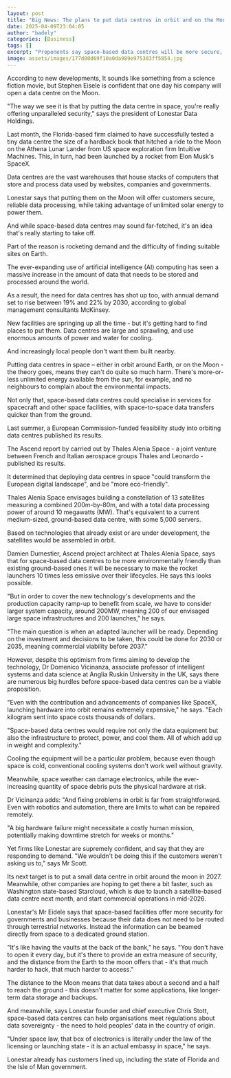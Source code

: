 ```yaml
---
layout: post
title: "Big News: The plans to put data centres in orbit and on the Moon"
date: 2025-04-09T23:04:05
author: "badely"
categories: [Business]
tags: []
excerpt: "Proponents say space-based data centres will be more secure, but sceptics say big hurdles remain."
image: assets/images/177d00d69f10a0da989e975303ff5854.jpg
---
```


According to new developments, It sounds like something from a science fiction movie, but Stephen Eisele is confident that one day his company will open a data centre on the Moon.

"The way we see it is that by putting the data centre in space, you're really offering unparalleled security," says the president of Lonestar Data Holdings.

Last month, the Florida-based firm claimed to have successfully tested a tiny data centre the size of a hardback book that hitched a ride to the Moon on the Athena Lunar Lander from US space exploration firm Intuitive Machines. This, in turn, had been launched by a rocket from Elon Musk's SpaceX.

Data centres are the vast warehouses that house stacks of computers that store and process data used by websites, companies and governments.

Lonestar says that putting them on the Moon will offer customers secure, reliable data processing, while taking advantage of unlimited solar energy to power them.

And while space-based data centres may sound far-fetched, it's an idea that's really starting to take off.

Part of the reason is rocketing demand and the difficulty of finding suitable sites on Earth.

The ever-expanding use of artificial intelligence (AI) computing has seen a massive increase in the amount of data that needs to be stored and processed around the world.

As a result, the need for data centres has shot up too, with annual demand set to rise between 19% and 22% by 2030, according to global management consultants McKinsey.

New facilities are springing up all the time - but it's getting hard to find places to put them. Data centres are large and sprawling, and use enormous amounts of power and water for cooling.

And increasingly local people don't want them built nearby.

Putting data centres in space – either in orbit around Earth, or on the Moon - the theory goes, means they can't do quite so much harm. There's more-or-less unlimited energy available from the sun, for example, and no neighbours to complain about the environmental impacts.

Not only that, space-based data centres could specialise in services for spacecraft and other space facilities, with space-to-space data transfers quicker than from the ground.

Last summer, a European Commission-funded feasibility study into orbiting data centres published its results.

The Ascend report by carried out by Thales Alenia Space - a joint venture between French and Italian aerospace groups Thales and Leonardo - published its results.

It determined that deploying data centres in space "could transform the European digital landscape", and be "more eco-friendly".

Thales Alenia Space envisages building a constellation of 13 satellites measuring  a combined 200m-by-80m, and with a total data processing power of around 10 megawatts (MW). That's equivalent to a current medium-sized, ground-based data centre, with some 5,000 servers.

Based on technologies that already exist or are under development, the satellites would be assembled in orbit.

Damien Dumestier, Ascend project architect at Thales Alenia Space, says that for space-based data centres to be more environmentally friendly than existing ground-based ones it will be necessary to make the rocket launchers 10 times less emissive over their lifecycles. He says this looks possible.

"But in order to cover the new technology's developments and the production capacity ramp-up to benefit from scale, we have to consider larger system capacity, around 200MW, meaning 200 of our envisaged large space infrastructures and 200 launches," he says.

"The main question is when an adapted launcher will be ready. Depending on the investment and decisions to be taken, this could be done for 2030 or 2035, meaning commercial viability before 2037."

However, despite this optimism from firms aiming to develop the technology, Dr Domenico Vicinanza, associate professor of intelligent systems and data science at Anglia Ruskin University in the UK, says there are numerous big hurdles before space-based data centres can be a viable proposition.

"Even with the contribution and advancements of companies like SpaceX, launching hardware into orbit remains extremely expensive," he says. "Each kilogram sent into space costs thousands of dollars.

"Space-based data centres would require not only the data equipment but also the infrastructure to protect, power, and cool them. All of which add up in weight and complexity."

Cooling the equipment will be a particular problem,  because even though space is cold, conventional cooling systems don't work well without gravity.

Meanwhile, space weather can damage electronics, while the ever-increasing quantity of space debris puts the physical hardware at risk.

Dr Vicinanza adds: "And fixing problems in orbit is far from straightforward. Even with robotics and automation, there are limits to what can be repaired remotely.

"A big hardware failure might necessitate a costly human mission, potentially making downtime stretch for weeks or months."

Yet firms like Lonestar are supremely confident, and say that they are responding to demand. "We wouldn't be doing this if the customers weren't asking us to," says Mr Scott.

Its next target is to put a small data centre in orbit around the moon in 2027. Meanwhile, other companies are hoping to get there a bit faster, such as Washington state-based Starcloud, which is due to launch a satellite-based data centre next month, and start commercial operations in mid-2026.

Lonestar's Mr Eidele says that space-based facilities offer more security for governments and businesses because their data does not need to be routed through terrestrial networks. Instead the information can be beamed directly from space to a dedicated ground station.

"It's like having the vaults at the back of the bank," he says. "You don't have to open it every day, but it's there to provide an extra measure of security, and the distance from the Earth to the moon offers that - it's that much harder to hack, that much harder to access."

The distance to the Moon means that data takes about a second and a half to reach the ground - this doesn't matter for some applications, like longer-term data storage and backups.

And meanwhile, says Lonestar founder and chief executive Chris Stott, space-based data centres can help organisations meet regulations about data sovereignty - the need to hold peoples' data in the country of origin.

"Under space law, that box of electronics is literally under the law of the licensing or launching state - it is an actual embassy in space," he says.

Lonestar already has customers lined up, including the state of Florida and the Isle of Man government.

